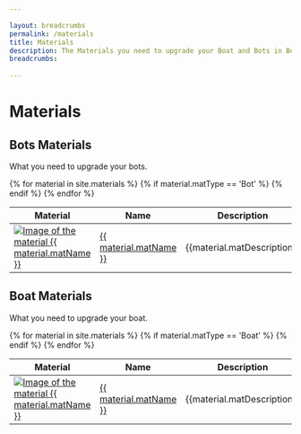 ```yaml
---

layout: breadcrumbs
permalink: /materials
title: Materials
description: The Materials you need to upgrade your Boat and Bots in Botworld Adventure - Everything there is to know about it on the Botworld Community Wiki!
breadcrumbs:
  
---
```



# Materials


## Bots Materials


<div markdown="1" class=" ghcms ghcms-bots">

What you need to upgrade your bots.

</div>

<table class="collection-list">
  <thead>
    <tr>
      <th>Material</th>
      <th>Name</th>
      <th>Description</th>
      <th>Overview</th>
    </tr>
  </thead>
  <tbody>
    {% for material in site.materials %}
	    {% if material.matType == 'Bot' %}
		  <tr class="collection-list-entry rarity_{{material.matRarity}}">
		      <td class="table-pic">
			 <a href="{{ site.baseurl }}{{ material.url }}" title="Everything about the material {{ material.matName }}"> 
				<img src="/assets/img/materials/{{ material.matName | slugify }}.png" alt="Image of the material {{ material.matName }}"> 
			 </a>
		      </td>
		      <td>
			      <a href="{{ site.baseurl }}{{ material.url }}" title="Everything about the material {{ material.matName }}"> {{ material.matName }} </a>
		      </td>
					<td class="overview">{{material.matDescription}}</td>
		      <td class="overview">{{material.matOverview}}</td>
		    </tr>
		{% endif %}
    {% endfor %}
  </tbody>
</table>



## Boat Materials


<div markdown="1" class=" ghcms ghcms-boat">

What you need to upgrade your boat.

</div>

<table class="collection-list">
  <thead>
    <tr>
      <th>Material</th>
      <th>Name</th>
      <th>Description</th>
      <th>Overview</th>
    </tr>
  </thead>
  <tbody>
    {% for material in site.materials %}
	    {% if material.matType == 'Boat' %}
		  <tr class="collection-list-entry rarity_{{material.matRarity}}">
		      <td class="table-pic">
			 <a href="{{ site.baseurl }}{{ material.url }}" title="Everything about the material {{ material.matName }}"> 
				<img src="/assets/img/materials/{{ material.imageUrl }}.png" alt="Image of the material {{ material.matName }}"> 
			 </a>
		      </td>
		      <td>
			      <a href="{{ site.baseurl }}{{ material.url }}" title="Everything about the material {{ material.matName }}"> {{ material.matName }} </a>
		      </td>
					<td class="overview">{{material.matDescription}}</td>
		      <td class="overview">{{material.matOpinion}}</td>
		    </tr>
		{% endif %}
    {% endfor %}
  </tbody>
</table>


